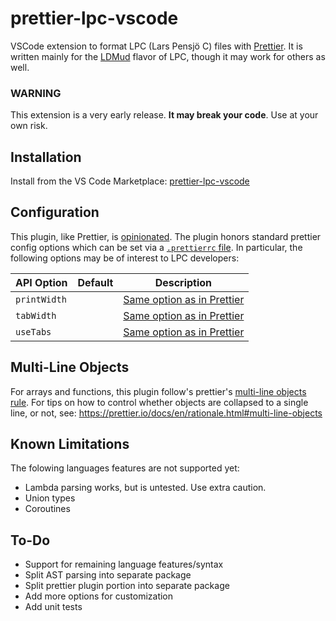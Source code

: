 # prettier-lpc-vscode
VSCode extension to format LPC (Lars Pensjö C) files with [Prettier](https://prettier.io/). It is written mainly for the [LDMud](http://www.ldmud.eu/) flavor of LPC, though it may work for others as well.

### WARNING 
This extension is a very early release. **It may break your code**. Use at your own risk.

## Installation
Install from the VS Code Marketplace: [prettier-lpc-vscode](https://marketplace.visualstudio.com/items?itemName=jlchmura.prettier-lpc-vscode)

## Configuration

This plugin, like Prettier, is
[opinionated](https://prettier.io/docs/en/option-philosophy.html). The plugin honors standard prettier config options which 
can be set via a [`.prettierrc` file](https://prettier.io/docs/en/configuration.html). In particular, the following
options may be of interest to LPC developers:

| API Option           | Default | Description                                                                        |
| -------------------- | ------- | ---------------------------------------------------------------------------------- |
| `printWidth`         |         | [Same option as in Prettier](https://prettier.io/docs/en/options.html#print-width) |
| `tabWidth`           |         | [Same option as in Prettier](https://prettier.io/docs/en/options.html#tab-width)   |
| `useTabs`            |         | [Same option as in Prettier](https://prettier.io/docs/en/options.html#tabs)        |

## Multi-Line Objects

For arrays and functions, this plugin follow's prettier's [multi-line objects rule](https://prettier.io/docs/en/rationale.html#multi-line-objects). For tips on how to control whether objects
are collapsed to a single line, or not, see: https://prettier.io/docs/en/rationale.html#multi-line-objects

## Known Limitations
The folowing languages features are not supported yet:
- Lambda parsing works, but is untested. Use extra caution.
- Union types
- Coroutines 

## To-Do
- Support for remaining language features/syntax
- Split AST parsing into separate package
- Split prettier plugin portion into separate package
- Add more options for customization
- Add unit tests
